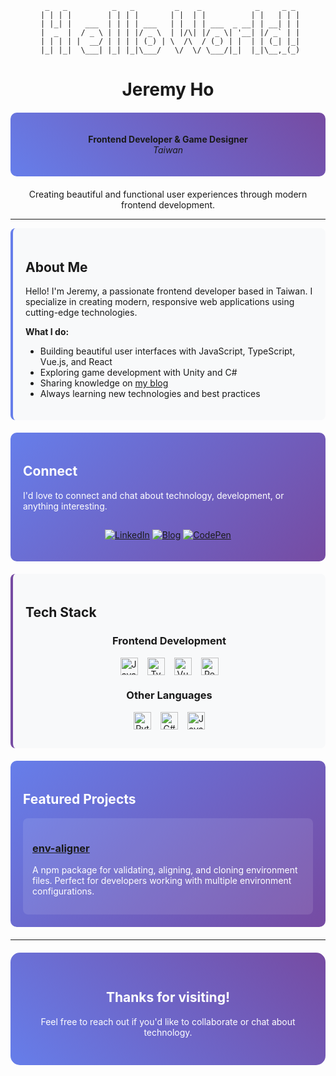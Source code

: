 <div align="center">

```
  _   _          _   _         _    _            _     _ _ 
 | | | |        | | | |       | |  | |          | |   | | |
 | |_| |   ___  | | | | ___   | |  | | ___  _ __| | __| | |
 |  _  |  / _ \ | | | |/ _ \  | |/\| |/ _ \| '__| |/ _` | |
 | | | | |  __/ | | | | (_) | \  /\  / (_) | |  | | (_| |_|
 |_| |_|  \___| |_| |_|\___/   \/  \/ \___/|_|  |_|\__,_(_)
```

# Jeremy Ho

<div style="background: linear-gradient(45deg, #667eea 0%, #764ba2 100%); padding: 20px; border-radius: 10px; margin: 20px 0;">

**Frontend Developer & Game Designer**  
*Taiwan*

</div>

Creating beautiful and functional user experiences through modern frontend development.

</div>

---

<div style="background-color: #f8f9fa; padding: 20px; border-radius: 8px; border-left: 4px solid #667eea;">

## About Me

Hello! I'm Jeremy, a passionate frontend developer based in Taiwan. I specialize in creating modern, responsive web applications using cutting-edge technologies.

**What I do:**
- Building beautiful user interfaces with JavaScript, TypeScript, Vue.js, and React
- Exploring game development with Unity and C#
- Sharing knowledge on [my blog](https://jeremyho.tw/)
- Always learning new technologies and best practices

</div>

<div style="background: linear-gradient(135deg, #667eea 0%, #764ba2 100%); color: white; padding: 20px; border-radius: 10px; margin: 20px 0;">

## Connect

I'd love to connect and chat about technology, development, or anything interesting.

<div style="display: flex; justify-content: space-around; margin-top: 15px;">

[![LinkedIn](https://img.shields.io/badge/LinkedIn-0077B5?style=for-the-badge&logo=linkedin&logoColor=white)](https://www.linkedin.com/in/chung-ying-ho)
[![Blog](https://img.shields.io/badge/Blog-FF6B6B?style=for-the-badge&logo=medium&logoColor=white)](https://jeremyho.tw/)
[![CodePen](https://img.shields.io/badge/CodePen-000000?style=for-the-badge&logo=codepen&logoColor=white)](https://codepen.io/ChungYingHo)

</div>

</div>

<div style="background-color: #f8f9fa; padding: 20px; border-radius: 8px; border-left: 4px solid #764ba2;">

## Tech Stack

<div style="text-align: center; margin-top: 15px;">

### Frontend Development
<div style="display: flex; justify-content: center; gap: 15px; margin: 10px 0; flex-wrap: wrap;">
<img src="https://img.shields.io/badge/JavaScript-F7DF1E?style=flat-square&logo=javascript&logoColor=black" alt="JavaScript" style="height: 28px;">
<img src="https://img.shields.io/badge/TypeScript-007ACC?style=flat-square&logo=typescript&logoColor=white" alt="TypeScript" style="height: 28px;">
<img src="https://img.shields.io/badge/Vue.js-4FC08D?style=flat-square&logo=vue.js&logoColor=white" alt="Vue.js" style="height: 28px;">
<img src="https://img.shields.io/badge/React-61DAFB?style=flat-square&logo=react&logoColor=black" alt="React" style="height: 28px;">
</div>

### Other Languages
<div style="display: flex; justify-content: center; gap: 15px; margin: 10px 0; flex-wrap: wrap;">
<img src="https://img.shields.io/badge/Python-3776AB?style=flat-square&logo=python&logoColor=white" alt="Python" style="height: 28px;">
<img src="https://img.shields.io/badge/C%23-239120?style=flat-square&logo=c-sharp&logoColor=white" alt="C#" style="height: 28px;">
<img src="https://img.shields.io/badge/Java-ED8B00?style=flat-square&logo=openjdk&logoColor=white" alt="Java" style="height: 28px;">
</div>

</div>

</div>

<div style="background: linear-gradient(135deg, #667eea 0%, #764ba2 100%); color: white; padding: 20px; border-radius: 10px; margin: 20px 0;">

## Featured Projects

<div style="background-color: rgba(255,255,255,0.1); padding: 15px; border-radius: 8px; margin-top: 15px;">

### [env-aligner](https://www.npmjs.com/~ag_jeremy)
A npm package for validating, aligning, and cloning environment files. Perfect for developers working with multiple environment configurations.

</div>

</div>

---

<div align="center" style="background: linear-gradient(45deg, #667eea 0%, #764ba2 100%); color: white; padding: 30px; border-radius: 15px; margin: 20px 0;">

## Thanks for visiting!

Feel free to reach out if you'd like to collaborate or chat about technology.

</div>

